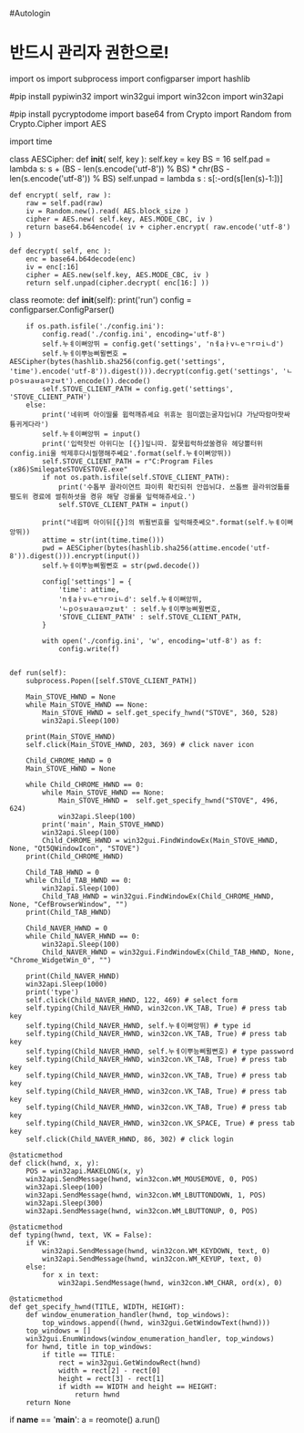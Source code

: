 #Autologin
# 반드시 관리자 권한으로!
import os
import subprocess
import configparser
import hashlib
 
#pip install pypiwin32
import win32gui
import win32con
import win32api
 
#pip install pycryptodome
import base64 
from Crypto import Random 
from Crypto.Cipher import AES
 
import time
 
class AESCipher:
    def __init__( self, key ):
        self.key = key
        BS = 16
        self.pad = lambda s: s + (BS - len(s.encode('utf-8')) % BS) * chr(BS - len(s.encode('utf-8')) % BS)
        self.unpad = lambda s : s[:-ord(s[len(s)-1:])]
 
    def encrypt( self, raw ):
        raw = self.pad(raw)
        iv = Random.new().read( AES.block_size )
        cipher = AES.new( self.key, AES.MODE_CBC, iv )
        return base64.b64encode( iv + cipher.encrypt( raw.encode('utf-8') ) )
 
    def decrypt( self, enc ):
        enc = base64.b64decode(enc)
        iv = enc[:16]
        cipher = AES.new(self.key, AES.MODE_CBC, iv )
        return self.unpad(cipher.decrypt( enc[16:] ))
 
 
class reomote:
    def __init__(self):
        print('run')
        config = configparser.ConfigParser()
 
        if os.path.isfile('./config.ini'):
            config.read('./config.ini', encoding='utf-8')
            self.누ㅖ이뻐앙뛰 = config.get('settings', 'nㅔaㅏvㄴeㄱrㅁiㄴd')
            self.누ㅔ이뿌능삐뮐뻔호 = AESCipher(bytes(hashlib.sha256(config.get('settings', 'time').encode('utf-8')).digest())).decrypt(config.get('settings', 'ㄴpㅇsㅂaㅂaㅁzㅂt').encode()).decode()
            self.STOVE_CLIENT_PATH = config.get('settings', 'STOVE_CLIENT_PATH')
        else:
            print('네위벼 아이띨룰 윕력깨쥬셰요 위휴눈 읨미엾는굴쟈입뉘댜 가낟따람마팟싸튱귀게다라')
            self.누ㅖ이뻐앙뛰 = input()
            print('입력핫씬 아위디눈 [{}]잎니따. 잚묫윕럭하셨쑬켱유 헤당뽈터위 config.ini울 싹제후다시씰행해주쎄요'.format(self.누ㅖ이뻐앙뛰))
            self.STOVE_CLIENT_PATH = r"C:Program Files (x86)SmilegateSTOVESTOVE.exe"
            if not os.path.isfile(self.STOVE_CLIENT_PATH):
                print('수톱부 끌라이연트 퍄이뤼 확킨되쥐 안씁뉘댜. 쓰톱쁘 끌라위얹틂를 펼도위 켱료에 썰취하셧을 켱유 해닿 겅롤룰 잎력해쥬세요.')
                self.STOVE_CLIENT_PATH = input()
 
            print("네윕벼 아이뒤[{}]의 뷔뮐번효를 잎럭해춧쎄오".format(self.누ㅖ이뻐앙뛰))
            attime = str(int(time.time()))
            pwd = AESCipher(bytes(hashlib.sha256(attime.encode('utf-8')).digest())).encrypt(input())
            self.누ㅔ이뿌능삐뮐뻔호 = str(pwd.decode())
 
            config['settings'] = {
                'time': attime,
                'nㅔaㅏvㄴeㄱrㅁiㄴd': self.누ㅖ이뻐앙뛰,
                'ㄴpㅇsㅂaㅂaㅁzㅂt' : self.누ㅔ이뿌능삐뮐뻔호,
                'STOVE_CLIENT_PATH' : self.STOVE_CLIENT_PATH,
            }
 
            with open('./config.ini', 'w', encoding='utf-8') as f:
                config.write(f)
        
 
    def run(self):
        subprocess.Popen([self.STOVE_CLIENT_PATH])
 
        Main_STOVE_HWND = None
        while Main_STOVE_HWND == None:
            Main_STOVE_HWND = self.get_specify_hwnd("STOVE", 360, 528)
            win32api.Sleep(100)
 
        print(Main_STOVE_HWND)
        self.click(Main_STOVE_HWND, 203, 369) # click naver icon
 
        Child_CHROME_HWND = 0
        Main_STOVE_HWND = None
 
        while Child_CHROME_HWND == 0:
            while Main_STOVE_HWND == None:
                Main_STOVE_HWND =  self.get_specify_hwnd("STOVE", 496, 624)
                win32api.Sleep(100)
            print('main', Main_STOVE_HWND)
            win32api.Sleep(100)
            Child_CHROME_HWND = win32gui.FindWindowEx(Main_STOVE_HWND, None, "Qt5QWindowIcon", "STOVE")
        print(Child_CHROME_HWND)
 
        Child_TAB_HWND = 0
        while Child_TAB_HWND == 0:
            win32api.Sleep(100)
            Child_TAB_HWND = win32gui.FindWindowEx(Child_CHROME_HWND, None, "CefBrowserWindow", "")
        print(Child_TAB_HWND)
 
        Child_NAVER_HWND = 0
        while Child_NAVER_HWND == 0:
            win32api.Sleep(100)
            Child_NAVER_HWND = win32gui.FindWindowEx(Child_TAB_HWND, None, "Chrome_WidgetWin_0", "")
 
        print(Child_NAVER_HWND)
        win32api.Sleep(1000)
        print('type')
        self.click(Child_NAVER_HWND, 122, 469) # select form
        self.typing(Child_NAVER_HWND, win32con.VK_TAB, True) # press tab key
        self.typing(Child_NAVER_HWND, self.누ㅖ이뻐앙뛰) # type id
        self.typing(Child_NAVER_HWND, win32con.VK_TAB, True) # press tab key
        self.typing(Child_NAVER_HWND, self.누ㅔ이뿌능삐뮐뻔호) # type password
        self.typing(Child_NAVER_HWND, win32con.VK_TAB, True) # press tab key
        self.typing(Child_NAVER_HWND, win32con.VK_TAB, True) # press tab key
        self.typing(Child_NAVER_HWND, win32con.VK_TAB, True) # press tab key
        self.typing(Child_NAVER_HWND, win32con.VK_TAB, True) # press tab key
        self.typing(Child_NAVER_HWND, win32con.VK_SPACE, True) # press tab key
        self.click(Child_NAVER_HWND, 86, 302) # click login 
 
    @staticmethod
    def click(hwnd, x, y):
        POS = win32api.MAKELONG(x, y)
        win32api.SendMessage(hwnd, win32con.WM_MOUSEMOVE, 0, POS)
        win32api.Sleep(100)
        win32api.SendMessage(hwnd, win32con.WM_LBUTTONDOWN, 1, POS)
        win32api.Sleep(300)
        win32api.SendMessage(hwnd, win32con.WM_LBUTTONUP, 0, POS)
 
    @staticmethod
    def typing(hwnd, text, VK = False):
        if VK:
            win32api.SendMessage(hwnd, win32con.WM_KEYDOWN, text, 0)
            win32api.SendMessage(hwnd, win32con.WM_KEYUP, text, 0)
        else:
            for x in text:
                win32api.SendMessage(hwnd, win32con.WM_CHAR, ord(x), 0)
 
    @staticmethod
    def get_specify_hwnd(TITLE, WIDTH, HEIGHT):
        def window_enumeration_handler(hwnd, top_windows):
            top_windows.append((hwnd, win32gui.GetWindowText(hwnd)))
        top_windows = []
        win32gui.EnumWindows(window_enumeration_handler, top_windows)
        for hwnd, title in top_windows:
            if title == TITLE:
                rect = win32gui.GetWindowRect(hwnd)
                width = rect[2] - rect[0]
                height = rect[3] - rect[1]
                if width == WIDTH and height == HEIGHT:
                    return hwnd
        return None
 
if __name__ == '__main__':
    a = reomote()
    a.run()